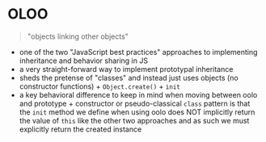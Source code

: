 # OLOO

> "objects linking other objects"

- one of the two "JavaScript best practices" approaches to implementing inheritance and behavior sharing in JS
- a very straight-forward way to implement prototypal inheritance
- sheds the pretense of "classes" and instead just uses objects (no constructor functions) + `Object.create()` + `init`
- a key behavioral difference to keep in mind when moving between oolo and prototype + constructor or pseudo-classical `class` pattern is that the `init` method we define when using oolo does NOT implicitly return the value of `this` like the other two approaches and as such we must explicitly return the created instance
